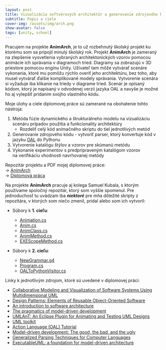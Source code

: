 ```yaml
---
layout: post
title: Vizualizácia softvérových architektúr a generovanie zdrojového kódu
subtitle: Popis a ciele
cover-img: /assets/img/arch.png
show-avatar: false
tags: [unity, school]
---
```

Pracujem na projekte **AnimArch**, je to už rozbehnutý školský projekt ku ktorému som sa pripojil minulý školský rok. Projekt **AnimArch** je zameraný na zlepšenie vysvetlenia vybraných architektonických vzorov pomocou animácie ich správania v diagramoch tried. Diagramy sa zobrazujú v 3D priestore pomocou enginu Unity. Užívateľ tam môže vytvárať scenáre vykonania, ktoré mu pomôžu rýchlo overiť jeho architektúru, bez toho, aby musel vytvárať ďalšie komplikované modely správania. Vytvorenie scenára si vyžaduje iba klikanie na triedy v diagrame tried. Scenár je opísaný kódom, ktorý je napísaný v odvodenej verzii jazyka OAL a navyše je možné ho aj vylepšiť pridaním svojho vlastného kódu.

Moje úlohy a ciele diplomovej práce sú zamerané na obohatenie tohto nástroja:
1. Metóda fúzie dynamického a štrukturálneho modelu na vizualizáciu scenáru prípadov použitia a funkcionality architektúry
    - Rozdeliť celý kód animačného skriptu do tiel jednotlivých metód
3. Generovanie zdrojového kódu - vytvoriť parser, ktorý konvertuje kód v jazyku [OAL](https://xtuml.org/learn/action-language-tutorial/) do Pythonu
4. Vytvorenie katalógu štýlov a vzorov pre skúmanú metódu
5. Vykonanie experimentov s predpripraveným katalógom vzorov na verifikáciu vhodnosti navrhovanej metódy

Repozitár projektu a PDF mojej diplomovej práce:
<br/> -> [AnimArch](https://github.com/Zuvix/DPAnimArch) 
<br/> -> [Diplomová práca](https://github.com/Zuvix/DPAnimArch/blob/main/Diplomov%C3%A1%20pr%C3%A1ca%20-%20Filip%20Nov%C3%A1k.pdf)

Na projekte **AnimArch** pracuje aj kolega Samuel Kubala, s ktorým používame spoločný repozitár, ktorý som vyššie spomenul. Pre jednoduchosť tu uvádzam iba ***niektoré*** pre mňa dôležité skripty z repozitára, v ktorých som niečo zmenil, pridal alebo som ich vytvoril:
- Súbory k **1. cieľu**:
  - [Animation.cs](https://github.com/Zuvix/DPAnimArch/blob/main/UnityProjectDP/Assets/Scripts/Visualization/Animation/Animation.cs)
  - [Anim.cs](https://github.com/Zuvix/DPAnimArch/blob/main/UnityProjectDP/Assets/Scripts/Visualization/Animation/Anim.cs)
  - [AnimClass.cs](https://github.com/Zuvix/DPAnimArch/blob/main/UnityProjectDP/Assets/Scripts/Visualization/Animation/AnimClass.cs)
  - [AnimMethod.cs](https://github.com/Zuvix/DPAnimArch/blob/main/UnityProjectDP/Assets/Scripts/Visualization/Animation/AnimMethod.cs)
  - [EXEScopeMethod.cs](https://github.com/Zuvix/DPAnimArch/blob/main/UnityProjectDP/Assets/Scripts/AnimationControl/EXEScopeMethod.cs)

- Súbory k **2. cieľu**:
  - [NewGrammar.g4](https://github.com/Zuvix/DPAnimArch/blob/main/ProgramOALToPython/ConsoleApp1/NewGrammar.g4)
  - [Program.cs](https://github.com/Zuvix/DPAnimArch/blob/main/ProgramOALToPython/ConsoleApp1/ConsoleApp1/Program.cs)
  - [OALToPythonVisitor.cs](https://github.com/Zuvix/DPAnimArch/blob/main/ProgramOALToPython/ConsoleApp1/ConsoleApp1/OALToPythonVisitor.cs)

Linky k jednotlivým zdrojom, ktoré sú uvedené v diplomovej práci:
- [Collaborative Modeling and Visualization of Software Systems Using Multidimensional UML](https://www.researchgate.net/profile/Ivan-Polasek/publication/320832684_Collaborative_Modeling_and_Visualization_of_Software_Systems_Using_Multidimensional_UML/links/5aa8f9a6aca2726f41b1fd7a/Collaborative-Modeling-and-Visualization-of-Software-Systems-Using-Multidimensional-UML.pdf)
- [Design Patterns: Elements of Reusable Object-Oriented Software](https://github.com/TushaarGVS/Design-Patterns-Mentorship/blob/master/Erich%20Gamma%2C%20Richard%20Helm%2C%20Ralph%20Johnson%2C%20John%20M.%20Vlissides-Design%20Patterns_%20Elements%20of%20Reusable%20Object-Oriented%20Software%20%20-Addison-Wesley%20Professional%20(1994).pdf)
- [An introduction to software architecture](https://userweb.cs.txstate.edu/~rp31/papers/intro_softarch.pdf)
- [The pragmatics of model-driven development](http://staffwww.dcs.shef.ac.uk/people/A.Simons/remodel/papers/SelicPragmatics.pdf)
- [UMLAnT: An Eclipse Plugin for Animating and Testing UML Designs](https://www.researchgate.net/profile/Michael-Hamilton-5/publication/221107957_UMLAnT_an_Eclipse_plugin_for_animating_and_testing_UML_designs/links/591a33caaca2722d7cfe80d5/UMLAnT-an-Eclipse-plugin-for-animating-and-testing-UML-designs.pdf)
- [UML toolkit](http://213.230.96.51:8090/files/ebooks/Ilmiy-texnologik%20kitoblar/Eriksson%20H.-E.,%20Penker%20M.,%20Lyons%20B.%20-%20UML%202%20Toolkit(2003)(511).pdf)
- [Action Language (OAL) Tutorial](https://xtuml.org/learn/action-language-tutorial/)
- [Model-driven development: The good, the bad, and the ugly](https://citeseerx.ist.psu.edu/viewdoc/download?doi=10.1.1.84.5746&rep=rep1&type=pdf)
- [Generalized Parsing Techniques for Computer Languages](http://citeseerx.ist.psu.edu/viewdoc/download?doi=10.1.1.89.5020&rep=rep1&type=pdf)
- [ExecutableUML: a foundation for model-driven architecture](http://ptgmedia.pearsoncmg.com/images/0201748045/samplechapter/mellorch01.pdf)
